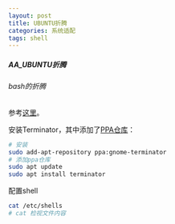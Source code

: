 ```yaml
---
layout: post
title: UBUNTU折腾
categories: 系统适配
tags: shell
---
```

##### AA_UBUNTU折腾

###### bash的折腾

参考[这里][bash]。

安装Terminator，其中添加了[PPA仓库][PPA]：

```sh
# 安装
sudo add-apt-repository ppa:gnome-terminator
# 添加ppa仓库
sudo apt update
sudo apt install terminator
```

配置shell

```sh
cat /etc/shells
# cat 检视文件内容
```



[bash]:https://zhuanlan.zhihu.com/p/139305626
[PPA]:https://blog.csdn.net/l740450789/article/details/50856596
